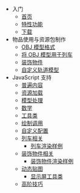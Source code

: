 - 入门
  - [首页](README.md)
  - [特性功能](feature.md)
  - [下载](download.md)
- 物品使用与资源包制作
  - [OBJ 模型格式](objschem.md)
  - [将 OBJ 模型用于列车](trainmodel.md)
  - [装饰物件](eyecandy.md)
  - [自定义轨道模型](railmodel.md)
- JavaScript 支持
  - [普遍内容](js-general.md)
  - [资源加载](js-resources.md)
  - [模型处理](js-model-processing.md)
  - [数学](js-math.md)
  - [工具类](js-util.md)
  - [绘制调用](js-draw-call.md)
  - [自定义配置](js-custom-config.md)
  - [列车相关](js-train.md)
    - [列车渲染样例](js-example-train.md)
  - [装饰物件相关](js-eyecandy.md)
    - [装饰物件渲染样例](js-example-eyecandy.md)
  - [动态贴图](js-dynamic-texture.md)
    - [显示屏工具类](js-display-helper.md)
  - [高阶技巧](js-advanced.md)
